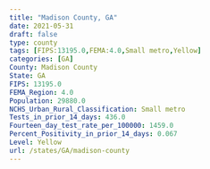 ```yaml
---
title: "Madison County, GA"
date: 2021-05-31
draft: false
type: county
tags: [FIPS:13195.0,FEMA:4.0,Small metro,Yellow]
categories: [GA]
County: Madison County
State: GA
FIPS: 13195.0
FEMA_Region: 4.0
Population: 29880.0
NCHS_Urban_Rural_Classification: Small metro
Tests_in_prior_14_days: 436.0
Fourteen_day_test_rate_per_100000: 1459.0
Percent_Positivity_in_prior_14_days: 0.067
Level: Yellow
url: /states/GA/madison-county
---
```



